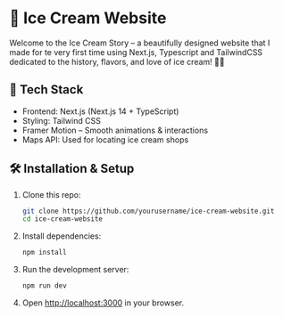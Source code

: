# 🍦 Ice Cream Website

Welcome to the Ice Cream Story – a beautifully designed website that I made for te very first time using Next.js, Typescript and TailwindCSS dedicated to the history, flavors, and love of ice cream! 🍨✨

## 🚀 Tech Stack

- Frontend: Next.js (Next.js 14 + TypeScript)<br>
- Styling: Tailwind CSS<br>
- Framer Motion – Smooth animations & interactions<br>
- Maps API: Used for locating ice cream shops<br>

## 🛠 Installation & Setup

1. Clone this repo:<br>
   ```bash
   git clone https://github.com/yourusername/ice-cream-website.git
   cd ice-cream-website
   ```
2. Install dependencies:<br>
   ```bash
   npm install
   ```
3. Run the development server:<br>
   ```bash
   npm run dev
   ```
4. Open [http://localhost:3000](http://localhost:3000) in your browser.<br>
